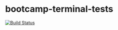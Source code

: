# bootcamp-terminal-tests
[![Build Status](https://app.travis-ci.com/Anele078/bootcamp-terminal-tests.svg?branch=master)](https://app.travis-ci.com/Anele078/bootcamp-terminal-tests)
